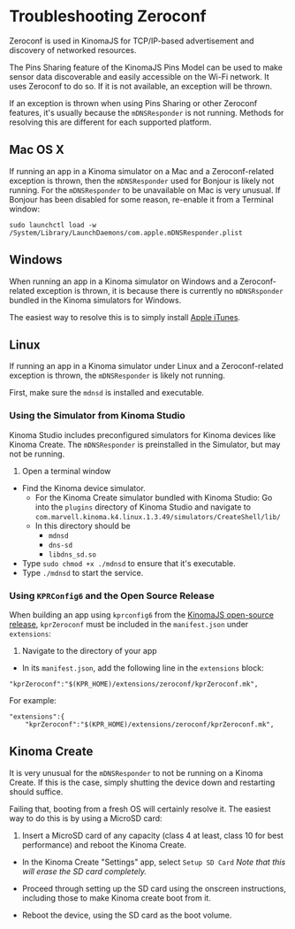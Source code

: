 # Troubleshooting Zeroconf

Zeroconf is used in KinomaJS for TCP/IP-based advertisement and discovery of networked resources. 

The Pins Sharing feature of the KinomaJS Pins Model can be used to make sensor data discoverable and easily accessible on the Wi-Fi network. It uses Zeroconf to do so. If it is not available, an exception will be thrown.

If an exception is thrown when using Pins Sharing or other Zeroconf features, it's usually because the `mDNSResponder` is not running. Methods for resolving this are different for each supported platform.

## Mac OS X

If running an app in a Kinoma simulator on a Mac and a Zeroconf-related exception is thrown, then the `mDNSResponder` used for Bonjour is likely not running. For the `mDNSResponder` to be unavailable on Mac is very unusual.  If Bonjour has been disabled for some reason, re-enable it from a Terminal window:

```
sudo launchctl load -w /System/Library/LaunchDaemons/com.apple.mDNSResponder.plist
```

## Windows
When running an app in a Kinoma simulator on Windows and a Zeroconf-related exception is thrown, it is because there is currently no `mDNSRsponder` bundled in the Kinoma simulators for Windows.

The easiest way to resolve this is to simply install [Apple iTunes](http://www.apple.com/itunes/download/).

## Linux
If running an app in a Kinoma simulator under Linux and a Zeroconf-related exception is thrown, the `mDNSResponder` is likely not running.

First, make sure the `mdnsd` is installed and executable.

### Using the Simulator from Kinoma Studio
Kinoma Studio includes preconfigured simulators for Kinoma devices like Kinoma Create. The `mDNSResponder` is preinstalled in the Simulator, but may not be running.

1. Open a terminal window
* Find the Kinoma device simulator.  
    * For the Kinoma Create simulator bundled with Kinoma Studio: 
        Go into the `plugins` directory of Kinoma Studio and navigate to 
`com.marvell.kinoma.k4.linux.1.3.49/simulators/CreateShell/lib/`
    * In this directory should be 
        * `mdnsd`
        * `dns-sd` 
        * `libdns_sd.so`
* Type `sudo chmod +x ./mdnsd` to ensure that it's executable.
* Type `./mdnsd` to start the service.

### Using `KPRConfig6` and the Open Source Release
When building an app using `kprconfig6` from the [KinomaJS open-source release](https://github.com/Kinoma/kinomajs), `kprZeroconf` must be included in the `manifest.json` under `extensions`:

1. Navigate to the directory of your app
* In its `manifest.json`, add the following line in the `extensions` block:
        
```
"kprZeroconf":"$(KPR_HOME)/extensions/zeroconf/kprZeroconf.mk", 
```
        
For example:

```
"extensions":{
    "kprZeroconf":"$(KPR_HOME)/extensions/zeroconf/kprZeroconf.mk", 
```

## Kinoma Create
It is very unusual for the `mDNSResponder` to not be running on a Kinoma Create.  If this is the case, simply shutting the device down and restarting should suffice.

Failing that, booting from a fresh OS will certainly resolve it.  The easiest way to do this is by using a MicroSD card:

1. Insert a MicroSD card of any capacity (class 4 at least, class 10 for best performance) and reboot the Kinoma Create.

* In the Kinoma Create "Settings" app, select `Setup SD Card` *Note that this will erase the SD card completely.*

* Proceed through setting up the SD card using the onscreen instructions, including those to make Kinoma create boot from it.  

* Reboot the device, using the SD card as the boot volume.